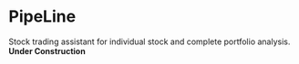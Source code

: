 # PipeLine
Stock trading assistant for individual stock and complete portfolio analysis. **Under Construction**
